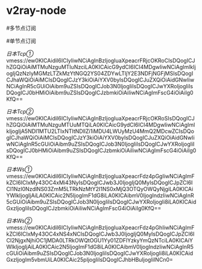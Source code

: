 # v2ray-node


#多节点订阅


#单节点订阅

*日本Tcp①*
vmess://ew0KICAidiI6ICIyIiwNCiAgInBzIjogIuaXpeacrFRjcOKRoCIsDQogICJhZGQiOiAiMTMuNzguMTIuNzciLA0KICAicG9ydCI6ICI4MDgwIiwNCiAgImlkIjogIjQzNzIyMGMzLTZkMzYtNGQ2YS04ZDYwLTljY2E3NDFjNGFjMSIsDQogICJhaWQiOiAiMCIsDQogICJzY3kiOiAiYXV0byIsDQogICJuZXQiOiAidGNwIiwNCiAgInR5cGUiOiAibm9uZSIsDQogICJob3N0IjogIiIsDQogICJwYXRoIjogIiIsDQogICJ0bHMiOiAibm9uZSIsDQogICJzbmkiOiAiIiwNCiAgImFscG4iOiAiIg0KfQ==

*日本Tcp②*
vmess://ew0KICAidiI6ICIyIiwNCiAgInBzIjogIuaXpeacrFRjcOKRoSIsDQogICJhZGQiOiAiMTMuNzguMTUuMTQiLA0KICAicG9ydCI6ICI4MDgwIiwNCiAgImlkIjogIjA5NDI1MTU2LTIxNTItNDllZi1iMDU4LWUyMzU4MmQ2MDcwZCIsDQogICJhaWQiOiAiMCIsDQogICJzY3kiOiAiYXV0byIsDQogICJuZXQiOiAidGNwIiwNCiAgInR5cGUiOiAibm9uZSIsDQogICJob3N0IjogIiIsDQogICJwYXRoIjogIiIsDQogICJ0bHMiOiAibm9uZSIsDQogICJzbmkiOiAiIiwNCiAgImFscG4iOiAiIg0KfQ==

*日本Ws①*
vmess://ew0KICAidiI6ICIyIiwNCiAgInBzIjogIuaXpeacrFdz4pGgIiwNCiAgImFkZCI6ICIxMy43OC4xMi43NyIsDQogICJwb3J0IjogIjQ0MyIsDQogICJpZCI6ICI1NzI0NzdlNS03ZmM5LTRkNzMtY2I1NS0xMjQ3OTQyOWQyNjgiLA0KICAiYWlkIjogIjAiLA0KICAic2N5IjogImF1dG8iLA0KICAibmV0IjogIndzIiwNCiAgInR5cGUiOiAibm9uZSIsDQogICJob3N0IjogIiIsDQogICJwYXRoIjogIi8iLA0KICAidGxzIjogIiIsDQogICJzbmkiOiAiIiwNCiAgImFscG4iOiAiIg0KfQ==

*日本Ws②*
vmess://ew0KICAidiI6ICIyIiwNCiAgInBzIjogIuaXpeacrFdz4pGhIiwNCiAgImFkZCI6ICIxMy43OC4xNS4xNCIsDQogICJwb3J0IjogIjQ0MyIsDQogICJpZCI6ICI2NjgxNjhiOC1jMDA0LTRkOWQtOGU1Yy01ZDFlYzkyYmQzNTciLA0KICAiYWlkIjogIjAiLA0KICAic2N5IjogImF1dG8iLA0KICAibmV0IjogIndzIiwNCiAgInR5cGUiOiAibm9uZSIsDQogICJob3N0IjogIiIsDQogICJwYXRoIjogIi8iLA0KICAidGxzIjogIm5vbmUiLA0KICAic25pIjogIiIsDQogICJhbHBuIjogIiINCn0=
